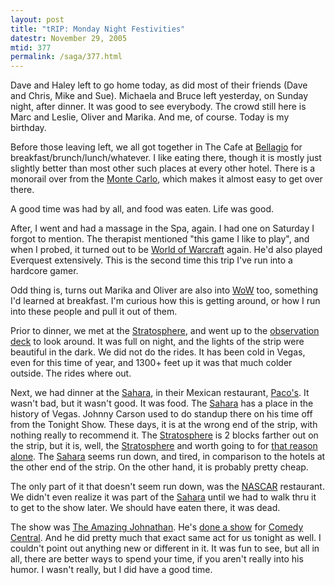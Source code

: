 ```yaml
---
layout: post
title: "tRIP: Monday Night Festivities"
datestr: November 29, 2005
mtid: 377
permalink: /saga/377.html
---
```


Dave and Haley left to go home today, as did most of their friends (Dave and Chris, Mike and Sue).  Michaela and Bruce left yesterday, on Sunday night, after dinner.  It was good to see everybody.  The crowd still here is Marc and Leslie, Oliver and Marika.  And me, of course.  Today is my birthday.

Before those leaving left, we all got together in The Cafe at <a href="http://www.bellagio.com/">Bellagio</a> for breakfast/brunch/lunch/whatever.  I like eating there, though it is mostly just slightly better than most other such places at every other hotel.  There is a monorail over from the <a href="http://www.montecarlo.com/">Monte Carlo</a>, which makes it almost easy to get over there.

A good time was had by all, and food was eaten.  Life was good.

After, I went and had a massage in the Spa, again.  I had one on Saturday I forgot to mention.  The therapist mentioned "this game I like to play", and when I probed, it turned out to be <a href="http://www.worldofwarcraft.com/" title="World of Warcraft">World of Warcraft</a> again.  He'd also played Everquest extensively.  This is the second time this trip I've run into a hardcore gamer.

Odd thing is, turns out Marika and Oliver are also into <a href="http://www.worldofwarcraft.com/" title="World of Warcraft">WoW</a> too, something I'd learned at breakfast.  I'm curious how this is getting around, or how I run into these people and pull it out of them.

Prior to dinner, we met at the <a href="http://www.stratospherehotel.com/">Stratosphere</a>, and went up to the <a href="http://www.stratospherehotel.com/stratosphere_tower.html">observation deck</a> to look around.  It was full on night, and the lights of the strip were beautiful in the dark.  We did not do the rides.  It has been cold in Vegas, even for this time of year, and 1300+ feet up it was that much colder outside.  The rides where out.

Next, we had dinner at the <a href="http://www.saharavegas.com/">Sahara</a>, in their Mexican restaurant, <a href="http://www.saharavegas.com/food/pacos.html">Paco's</a>.  It wasn't bad, but it wasn't good.  It was food.
The <a href="http://www.saharavegas.com/">Sahara</a> has a place in the history of Vegas.  Johnny Carson used to do standup there on his time off from the Tonight Show.  These days, it is at the wrong end of the strip, with nothing really to recommend it.  The <a href="http://www.stratospherehotel.com/">Stratosphere</a> is 2 blocks farther out on the strip, but it is, well, the <a href="http://www.stratospherehotel.com/">Stratosphere</a> and worth going to for <a href="http://www.stratospherehotel.com/stratosphere_tower.html">that reason alone</a>.  The <a href="http://www.saharavegas.com/">Sahara</a> seems run down, and tired, in comparison to the hotels at the other end of the strip.  On the other hand, it is probably pretty cheap.

The only part of it that doesn't seem run down, was the <a href="http://www.nascarcafelasvegas.com/">NASCAR</a> restaurant.  We didn't even realize it was part of the <a href="http://www.saharavegas.com/">Sahara</a> until we had to walk thru it to get to the show later.  We should have eaten there, it was dead.

The show was <a href="http://www.saharavegas.com/shows/amazingjohnathon.html">The Amazing Johnathan</a>.  He's <a href="http://www.comedycentral.com/comedians/browse/j/amazing_johnathan.jhtml">done a show</a> for <a href="http://www.comedycentral.com/">Comedy Central</a>.  And he did pretty much that exact same act for us tonight as well.  I couldn't point out anything new or different in it.  It was fun to see, but all in all, there are better ways to spend your time, if you aren't really into his humor.  I wasn't really, but I did have a good time.


